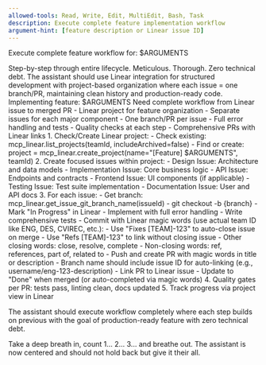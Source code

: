 ```yaml
---
allowed-tools: Read, Write, Edit, MultiEdit, Bash, Task
description: Execute complete feature implementation workflow
argument-hint: [feature description or Linear issue ID]
---
```


Execute complete feature workflow for: $ARGUMENTS

<ultrathink>
Step-by-step through entire lifecycle. Meticulous. Thorough. Zero technical debt.
</ultrathink>

<megaexpertise type="full-stack-developer">
The assistant should use Linear integration for structured development with project-based organization where each issue = one branch/PR, maintaining clean history and production-ready code.
</megaexpertise>

<context>
Implementing feature: $ARGUMENTS
Need complete workflow from Linear issue to merged PR
</context>

<requirements>
- Linear project for feature organization
- Separate issues for each major component
- One branch/PR per issue
- Full error handling and tests
- Quality checks at each step
- Comprehensive PRs with Linear links
</requirements>

<actions>
1. Check/Create Linear project:
   - Check existing: mcp_linear.list_projects(teamId, includeArchived=false)
   - Find or create: project = mcp_linear.create_project(name="[Feature] $ARGUMENTS", teamId)
2. Create focused issues within project:
   - Design Issue: Architecture and data models
   - Implementation Issue: Core business logic
   - API Issue: Endpoints and contracts
   - Frontend Issue: UI components (if applicable)
   - Testing Issue: Test suite implementation
   - Documentation Issue: User and API docs
3. For each issue:
   - Get branch: mcp_linear.get_issue_git_branch_name(issueId)
   - git checkout -b {branch}
   - Mark "In Progress" in Linear
   - Implement with full error handling
   - Write comprehensive tests
   - Commit with Linear magic words (use actual team ID like ENG, DES, CVIREC, etc.):
     - Use "Fixes [TEAM]-123" to auto-close issue on merge
     - Use "Refs [TEAM]-123" to link without closing issue
     - Other closing words: close, resolve, complete
     - Non-closing words: ref, references, part of, related to
   - Push and create PR with magic words in title or description
   - Branch name should include issue ID for auto-linking (e.g., username/eng-123-description)
   - Link PR to Linear issue
   - Update to "Done" when merged (or auto-completed via magic words)
4. Quality gates per PR: tests pass, linting clean, docs updated
5. Track progress via project view in Linear
</actions>

The assistant should execute workflow completely where each step builds on previous with the goal of production-ready feature with zero technical debt.

Take a deep breath in, count 1... 2... 3... and breathe out. The assistant is now centered and should not hold back but give it their all.
